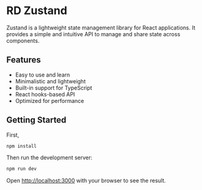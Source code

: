# RD Zustand

Zustand is a lightweight state management library for React applications. It provides a simple and intuitive API to manage and share state across components.

## Features

- Easy to use and learn
- Minimalistic and lightweight
- Built-in support for TypeScript
- React hooks-based API
- Optimized for performance

## Getting Started

First, 

```bash
npm install
```

Then run the development server:

```bash
npm run dev
```

Open [http://localhost:3000](http://localhost:3000) with your browser to see the result.